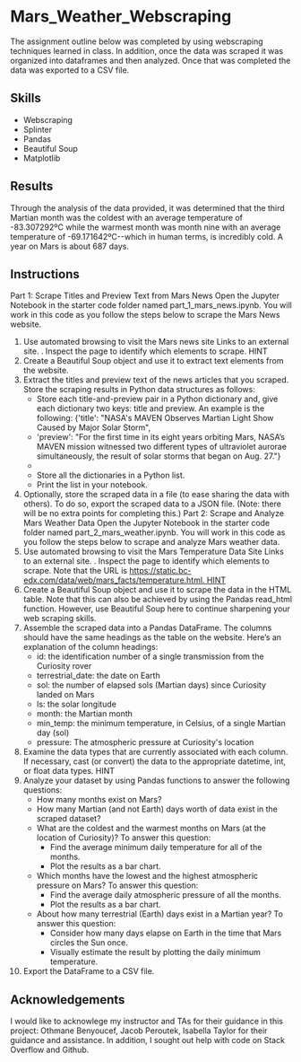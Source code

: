 # Mars_Weather_Webscraping
The assignment outline below was completed by using webscraping techniques learned in class. In addition, once the data was scraped it was organized into dataframes and then analyzed. Once that was completed the data was exported to a CSV file.

## Skills
- Webscraping
- Splinter
- Pandas
- Beautiful Soup
- Matplotlib

## Results
Through the analysis of the data provided, it was determined that the third Martian month was the coldest with an average temperature of -83.307292ºC while the warmest month was month nine with an average temperature of -69.171642ºC--which in human terms, is incredibly cold. A year on Mars is about 687 days.


## Instructions
Part 1: Scrape Titles and Preview Text from Mars News
Open the Jupyter Notebook in the starter code folder named part_1_mars_news.ipynb. You will work in this code as you follow the steps below to scrape the Mars News website.
1. Use automated browsing to visit the Mars news site Links to an external site. . Inspect the page to identify which elements to scrape. HINT
2. Create a Beautiful Soup object and use it to extract text elements from the website.
3. Extract the titles and preview text of the news articles that you scraped. Store the scraping results in Python data structures as follows:
    * Store each title-and-preview pair in a Python dictionary and, give each dictionary two keys: title and preview. An example is the following: {'title': "NASA's MAVEN Observes Martian Light Show Caused by Major Solar Storm", 
    *  'preview': "For the first time in its eight years orbiting Mars, NASA’s MAVEN mission witnessed two different types of ultraviolet aurorae simultaneously, the result of solar storms that began on Aug. 27."}
    * 
    * Store all the dictionaries in a Python list.
    * Print the list in your notebook.
4. Optionally, store the scraped data in a file (to ease sharing the data with others). To do so, export the scraped data to a JSON file. (Note: there will be no extra points for completing this.)
Part 2: Scrape and Analyze Mars Weather Data
Open the Jupyter Notebook in the starter code folder named part_2_mars_weather.ipynb. You will work in this code as you follow the steps below to scrape and analyze Mars weather data.
1. Use automated browsing to visit the Mars Temperature Data Site Links to an external site. . Inspect the page to identify which elements to scrape. Note that the URL is https://static.bc-edx.com/data/web/mars_facts/temperature.html. HINT
2. Create a Beautiful Soup object and use it to scrape the data in the HTML table. Note that this can also be achieved by using the Pandas read_html function. However, use Beautiful Soup here to continue sharpening your web scraping skills.
3. Assemble the scraped data into a Pandas DataFrame. The columns should have the same headings as the table on the website. Here’s an explanation of the column headings:
    * id: the identification number of a single transmission from the Curiosity rover
    * terrestrial_date: the date on Earth
    * sol: the number of elapsed sols (Martian days) since Curiosity landed on Mars
    * ls: the solar longitude
    * month: the Martian month
    * min_temp: the minimum temperature, in Celsius, of a single Martian day (sol)
    * pressure: The atmospheric pressure at Curiosity's location
4. Examine the data types that are currently associated with each column. If necessary, cast (or convert) the data to the appropriate datetime, int, or float data types. HINT
5. Analyze your dataset by using Pandas functions to answer the following questions:
    * How many months exist on Mars?
    * How many Martian (and not Earth) days worth of data exist in the scraped dataset?
    * What are the coldest and the warmest months on Mars (at the location of Curiosity)? To answer this question:
        * Find the average minimum daily temperature for all of the months.
        * Plot the results as a bar chart.
    * Which months have the lowest and the highest atmospheric pressure on Mars? To answer this question:
        * Find the average daily atmospheric pressure of all the months.
        * Plot the results as a bar chart.
    * About how many terrestrial (Earth) days exist in a Martian year? To answer this question:
        * Consider how many days elapse on Earth in the time that Mars circles the Sun once.
        * Visually estimate the result by plotting the daily minimum temperature.
6. Export the DataFrame to a CSV file.

## Acknowledgements
I would like to acknowlege my instructor and TAs for their guidance in this project: Othmane Benyoucef, Jacob Peroutek, Isabella Taylor for their guidance and assistance. In addition, I sought out help with code on Stack Overflow and Github.
